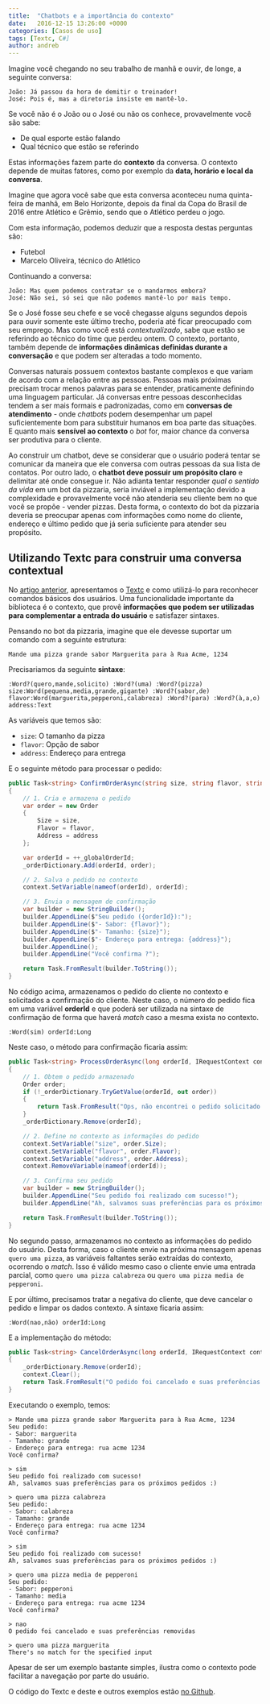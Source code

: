 ```yaml
---
title:  "Chatbots e a importância do contexto"
date:   2016-12-15 13:26:00 +0000
categories: [Casos de uso]
tags: [Textc, C#]
author: andreb
---
```


Imagine você chegando no seu trabalho de manhã e ouvir, de longe, a seguinte conversa:

```
João: Já passou da hora de demitir o treinador!
José: Pois é, mas a diretoria insiste em mantê-lo.
```
Se você não é o João ou o José ou não os conhece, provavelmente você são sabe:

- De qual esporte estão falando
- Qual técnico que estão se referindo

Estas informações fazem parte do **contexto** da conversa. O contexto depende de muitas fatores, como por exemplo da **data, horário e local da conversa**. 

<!--preview--> 

Imagine que agora você sabe que esta conversa aconteceu numa quinta-feira de manhã, em Belo Horizonte, depois da final da Copa do Brasil de 2016 entre Atlético e Grêmio, sendo que o Atlético perdeu o jogo.

Com esta informação, podemos deduzir que a resposta destas perguntas são:

- Futebol
- Marcelo Oliveira, técnico do Atlético

Continuando a conversa:

```
João: Mas quem podemos contratar se o mandarmos embora?
José: Não sei, só sei que não podemos mantê-lo por mais tempo.
```

Se o José fosse seu chefe e se você chegasse alguns segundos depois para ouvir somente este último trecho, poderia até ficar preocupado com seu emprego. Mas como você está *contextualizado*, sabe que estão se referindo ao técnico do time que perdeu ontem. O contexto, portanto, também depende de **informações dinâmicas definidas durante a conversação** e que podem ser alteradas a todo momento.

Conversas naturais possuem contextos bastante complexos e que variam de acordo com a relação entre as pessoas. Pessoas mais próximas precisam trocar menos palavras para se entender, praticamente definindo uma linguagem particular. Já conversas entre pessoas desconhecidas tendem a ser mais formais e padronizadas, como em **conversas de atendimento** - onde *chatbots* podem desempenhar um papel suficientemente bom para substituir humanos em boa parte das situações. E quanto mais **sensível ao contexto** o *bot* for, maior chance da conversa ser produtiva para o cliente.

Ao construir um chatbot, deve se considerar que o usuário poderá tentar se comunicar da maneira que ele conversa com outras pessoas da sua lista de contatos. Por outro lado, o **chatbot deve possuir um propósito claro** e delimitar até onde consegue ir. Não adianta tentar responder *qual o sentido da vida* em um bot da pizzaria, seria inviável a implementação devido a complexidade e provavelmente você não atenderia seu cliente bem no que você se propõe - vender pizzas. Desta forma, o contexto do bot da pizzaria deveria se preocupar apenas com informações como nome do cliente, endereço e último pedido que já seria suficiente para atender seu propósito.

## Utilizando Textc para construir uma conversa contextual

No [artigo anterior](http://blog.blip.ai/2016/10/17/chatbots-com-textc.html), apresentamos o [Textc](https://github.com/takenet/textc-csharp) e como utilizá-lo para reconhecer comandos básicos dos usuários. Uma funcionalidade importante da biblioteca é o contexto, que provê **informações que podem ser utilizadas para complementar a entrada do usuário** e satisfazer sintaxes.

Pensando no bot da pizzaria, imagine que ele devesse suportar um comando com a seguinte estrutura:

```
Mande uma pizza grande sabor Marguerita para à Rua Acme, 1234
```

Precisariamos da seguinte **sintaxe**:

```
:Word?(quero,mande,solicito) :Word?(uma) :Word?(pizza) size:Word(pequena,media,grande,gigante) :Word?(sabor,de) flavor:Word(marguerita,pepperoni,calabreza) :Word?(para) :Word?(à,a,o) address:Text
```

As variáveis que temos são:

- `size`: O tamanho da pizza
- `flavor`: Opção de sabor
- `address`: Endereço para entrega

E o seguinte método para processar o pedido:

```csharp
public Task<string> ConfirmOrderAsync(string size, string flavor, string address, IRequestContext context)
{
    // 1. Cria e armazena o pedido
    var order = new Order
    {
        Size = size,
        Flavor = flavor,
        Address = address
    };

    var orderId = ++_globalOrderId;
    _orderDictionary.Add(orderId, order);

    // 2. Salva o pedido no contexto
    context.SetVariable(nameof(orderId), orderId);

    // 3. Envia o mensagem de confirmação
    var builder = new StringBuilder();
    builder.AppendLine($"Seu pedido ({orderId}):");
    builder.AppendLine($"- Sabor: {flavor}");
    builder.AppendLine($"- Tamanho: {size}");
    builder.AppendLine($"- Endereço para entrega: {address}");
    builder.AppendLine();
    builder.AppendLine("Você confirma ?");

    return Task.FromResult(builder.ToString());
}
```

No código acima, armazenamos o pedido do cliente no contexto e solicitados a confirmação do cliente. Neste caso, o número do pedido fica em uma variável **orderId** e que poderá ser utilizada na sintaxe de confirmação de forma que haverá *match* caso a mesma exista no contexto.

```
:Word(sim) orderId:Long
```

Neste caso, o método para confirmação ficaria assim:

```csharp        
public Task<string> ProcessOrderAsync(long orderId, IRequestContext context)
{
    // 1. Obtem o pedido armazenado
    Order order;
    if (!_orderDictionary.TryGetValue(orderId, out order))
    {
        return Task.FromResult("Ops, não encontrei o pedido solicitado :(");
    }
    _orderDictionary.Remove(orderId);

    // 2. Define no contexto as informações do pedido
    context.SetVariable("size", order.Size);
    context.SetVariable("flavor", order.Flavor);
    context.SetVariable("address", order.Address);
    context.RemoveVariable(nameof(orderId));

    // 3. Confirma seu pedido
    var builder = new StringBuilder();
    builder.AppendLine("Seu pedido foi realizado com sucesso!");
    builder.AppendLine("Ah, salvamos suas preferências para os próximos pedidos :)");

    return Task.FromResult(builder.ToString());
}
```

No segundo passo, armazenamos no contexto as informações do pedido do usuário. Desta forma, caso o cliente envie na próxima mensagem apenas `quero uma pizza`, as variáveis faltantes serão extraídas do contexto, ocorrendo o *match*. Isso é válido mesmo caso o cliente envie uma entrada parcial, como `quero uma pizza calabreza` ou `quero uma pizza media de pepperoni`.

E por último, precisamos tratar a negativa do cliente, que deve cancelar o pedido e limpar os dados contexto. A sintaxe ficaria assim:

```
:Word(nao,não) orderId:Long
```

E a implementação do método:

```csharp        
public Task<string> CancelOrderAsync(long orderId, IRequestContext context)
{
    _orderDictionary.Remove(orderId);
    context.Clear();
    return Task.FromResult("O pedido foi cancelado e suas preferências removidas");
}
```

Executando o exemplo, temos:

```
> Mande uma pizza grande sabor Marguerita para à Rua Acme, 1234
Seu pedido:
- Sabor: marguerita
- Tamanho: grande
- Endereço para entrega: rua acme 1234
Você confirma?

> sim
Seu pedido foi realizado com sucesso!
Ah, salvamos suas preferências para os próximos pedidos :)

> quero uma pizza calabreza
Seu pedido:
- Sabor: calabreza
- Tamanho: grande
- Endereço para entrega: rua acme 1234
Você confirma?

> sim
Seu pedido foi realizado com sucesso!
Ah, salvamos suas preferências para os próximos pedidos :)

> quero uma pizza media de pepperoni
Seu pedido:
- Sabor: pepperoni
- Tamanho: media
- Endereço para entrega: rua acme 1234
Você confirma?

> nao
O pedido foi cancelado e suas preferências removidas

> quero uma pizza marguerita
There's no match for the specified input

```

Apesar de ser um exemplo bastante simples, ilustra como o contexto pode facilitar a navegação por parte do usuário.

O código do Textc e deste e outros exemplos estão <a href="https://github.com/takenet/textc-csharp/tree/master/src/Takenet.Textc.Samples">no Github</a>. 
